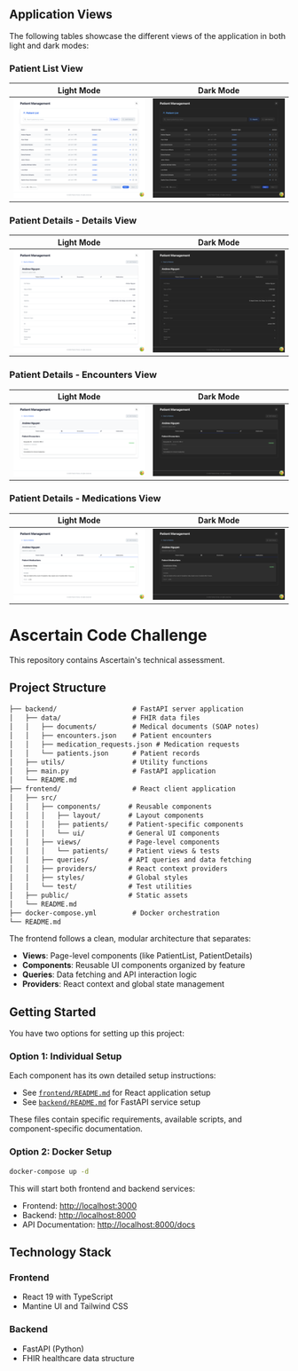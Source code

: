 ## Application Views

The following tables showcase the different views of the application in both light and dark modes:

### Patient List View

| Light Mode | Dark Mode |
|------------|-----------|
| ![Patient List Light](./frontend/public/images/PatientListLight.png) | ![Patient List Dark](./frontend/public/images/PatientListDark.png) |

### Patient Details - Details View

| Light Mode | Dark Mode |
|------------|-----------|
| ![Patient Details Light](./frontend/public/images/PatientDetailsDetailsLight.png) | ![Patient Details Dark](./frontend/public/images/PatientDetailsDetailsDark.png) |

### Patient Details - Encounters View

| Light Mode | Dark Mode |
|------------|-----------|
| ![Patient Encounters Light](./frontend/public/images/PatientDetailsEncountersLight.png) | ![Patient Encounters Dark](./frontend/public/images/PatientDetailsEncountersDark.png) |

### Patient Details - Medications View

| Light Mode | Dark Mode |
|------------|-----------|
| ![Patient Medications Light](./frontend/public/images/PatientDetailsMedicationsLight.png) | ![Patient Medications Dark](./frontend/public/images/PatientDetailsMedicationsDark.png) |

# Ascertain Code Challenge

This repository contains Ascertain's technical assessment.

## Project Structure

```text
├── backend/                   # FastAPI server application
│   ├── data/                  # FHIR data files
│   │   ├── documents/         # Medical documents (SOAP notes)
│   │   ├── encounters.json    # Patient encounters
│   │   ├── medication_requests.json # Medication requests
│   │   └── patients.json      # Patient records
│   ├── utils/                 # Utility functions
│   ├── main.py                # FastAPI application
│   └── README.md
├── frontend/                  # React client application
│   ├── src/
│   │   ├── components/       # Reusable components
│   │   │   ├── layout/       # Layout components
│   │   │   ├── patients/     # Patient-specific components
│   │   │   └── ui/           # General UI components
│   │   ├── views/            # Page-level components
│   │   │   └── patients/     # Patient views & tests
│   │   ├── queries/          # API queries and data fetching
│   │   ├── providers/        # React context providers
│   │   ├── styles/           # Global styles
│   │   └── test/             # Test utilities
│   ├── public/               # Static assets
│   └── README.md
├── docker-compose.yml         # Docker orchestration
└── README.md
```

The frontend follows a clean, modular architecture that separates:

- **Views**: Page-level components (like PatientList, PatientDetails)
- **Components**: Reusable UI components organized by feature
- **Queries**: Data fetching and API interaction logic
- **Providers**: React context and global state management

## Getting Started

You have two options for setting up this project:

### Option 1: Individual Setup

Each component has its own detailed setup instructions:

- See [`frontend/README.md`](frontend/README.md) for React application setup
- See [`backend/README.md`](backend/README.md) for FastAPI service setup

These files contain specific requirements, available scripts, and component-specific documentation.

### Option 2: Docker Setup

```bash
docker-compose up -d
```

This will start both frontend and backend services:

- Frontend: <http://localhost:3000>
- Backend: <http://localhost:8000>
- API Documentation: <http://localhost:8000/docs>

## Technology Stack

### Frontend

- React 19 with TypeScript
- Mantine UI and Tailwind CSS

### Backend

- FastAPI (Python)
- FHIR healthcare data structure
